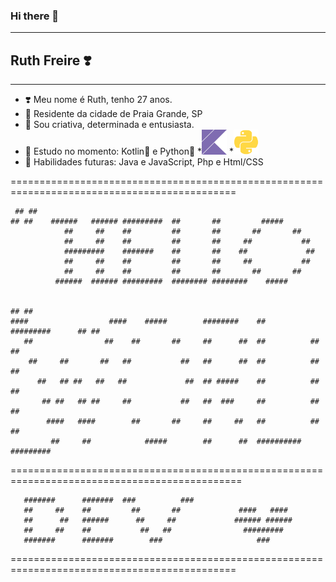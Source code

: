 ### Hi there 👋

<!--
**Ruths2/Ruths2** is a ✨ _special_ ✨ repository because its `README.md` (this file) appears on your GitHub profile.

Here are some ideas to get you started:

- 🔭 I’m currently working on ...
- 🌱 I’m currently learning ...
- 👯 I’m looking to collaborate on ...
- 🤔 I’m looking for help with ...
- 💬 Ask me about ...
- 📫 How to reach me: ...
- 😄 Pronouns: ...
- ⚡ Fun fact: ...
-->
_________________________________________________________ 

## **Ruth Freire ❣️**                    

_________________________________________________________ 

- ❣️ Meu nome é Ruth, tenho 27 anos.
- 🌆 Residente da cidade de Praia Grande, SP
- 💬 Sou criativa, determinada e entusiasta.
- 🌱 Estudo no momento: Kotlin💚 e Python🧡 *<img height="40" src="https://raw.githubusercontent.com/devicons/devicon/master/icons/kotlin/kotlin-plain.svg">     *<img height="40" src="https://raw.githubusercontent.com/devicons/devicon/master/icons/python/python-plain.svg">
- 🚀 Habilidades futuras: Java e JavaScript, Php e Html/CSS

=============================================================================================
      

      
     ## ##                                                               
    ## ##    ######   ###### #########  ##       ##         #####      
                ##     ##    ##         ##       ##       ##       ##
                ##     ##    ##         ##       ##     ##           ##              
                #########    #######    ##       ##    ##             ##                         
                ##     ##    ##         ##       ##     ##           ##
                ##     ##    ##         ##       ##       ##       ##
              ######  ###### #########  ######## ########    #####    
      
                                                                                     ## ##
    ####                  ####    #####        ########    ##          #########      ## ##
       ##                ##    ##       ##     ##      ##  ##          ##        ##
        ##     ##       ##   ##           ##   ##      ##  ##          ##          ##
          ##   ## ##   ##   ##             ##  ## #####    ##          ##           ##
           ## ##   ## ##     ##           ##   ##  ###     ##          ##          ##
            ####   ####        ##       ##     ##     ##   ##          ##        ##
             ##     ##            #####        ##      ##  ##########  #########
      
    
    
    
==============================================================================================
    
    
    
       #######      #######  ###          ###    
       ##     ##    ##         ##       ##             ####   ####
       ##      ##   ######      ##     ##             ###### ######
       ##     ##    ##           ##   ##                #########
       #######      #######        ###                     ###
                                                    
                                                                                                              

=============================================================================================

